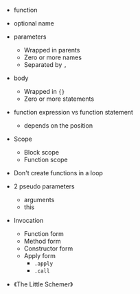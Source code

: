 * function

* optional name

* parameters
	* Wrapped in parents
	* Zero or more names
	* Separated by `,` 

* body
	* Wrapped in `{}`
	* Zero or more statements

* function expression vs function statement
	* depends on the position

* Scope
	* Block scope
	* Function scope

* Don't create functions in a loop

* 2 pseudo parameters
	* arguments
	* this

* Invocation
	* Function form
	* Method form
	* Constructor form
	* Apply form
		* `.apply`
		* `.call`

* 《The Little Schemer》